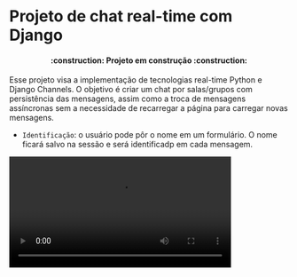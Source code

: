 # Projeto de chat real-time com Django

<h4 align="center"> 
    :construction:  Projeto em construção  :construction:
</h4>

<p>
    Esse projeto visa a implementação de tecnologias real-time Python e Django Channels. O objetivo é criar um
    chat por salas/grupos com persistência das mensagens, assim como a troca de mensagens assíncronas sem a necessidade
    de recarregar a página para carregar novas mensagens.
</p>

- `Identificação`: o usuário pode pôr o nome em um formulário. O nome ficará salvo na sessão e será identificadp em cada mensagem.


<video src="https://github.com/pierrecbrito/django-realtime/blob/main/overview.mp4" width="400" />